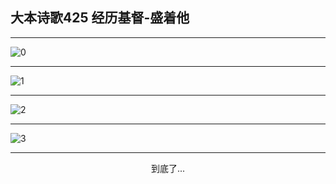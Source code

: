 
## 大本诗歌425 经历基督-盛着他
        
<div id="aplayer0"></div>

---

<img alt="0" data-original="/data/d0425/0.png">

---

<img alt="1" data-original="/data/d0425/1.png">

---

<img alt="2" data-original="/data/d0425/2.png">

---

<img alt="3" data-original="/data/d0425/3.png">

---

<p style="text-align: center">到底了...</p>

<script src="/js/dist-view.js"></script>

<script>
MAIN.id = 'd0425';
        
const ap0 = new APlayer({
    container: document.getElementById('aplayer0'),
    volume: 1,
    loop: 'none',
    preload: 'none',
    audio: [{
        name: '大本诗歌425.mp3',
        artist: '大本诗歌',
        url: 'https://res.wx.qq.com/voice/getvoice?mediaid=MzI0NTk3MDM5M18yMjQ3NDkyNzAy',
        cover: '/favicon'
    }]
});
</script>
